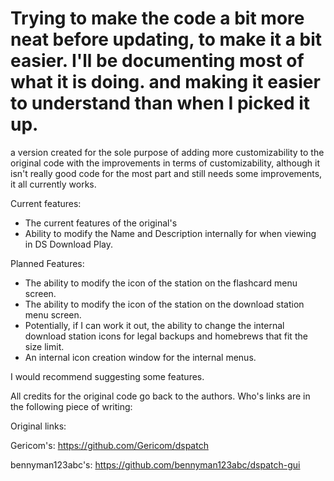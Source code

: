 # Trying to make the code a bit more neat before updating, to make it a bit easier. I'll be documenting most of what it is doing. and making it easier to understand than when I picked it up.
a version created for the sole purpose of adding more customizability to the original code with the improvements in terms of customizability, although it isn't really good code for the most part and still needs some improvements, it all currently works.



Current features:
- The current features of the original's
- Ability to modify the Name and Description internally for when viewing in DS Download Play.

Planned Features:
- The ability to modify the icon of the station on the flashcard menu screen.
- The ability to modify the icon of the station on the download station menu screen.
- Potentially, if I can work it out, the ability to change the internal download station icons for legal backups and homebrews that fit the size limit.
- An internal icon creation window for the internal menus.

I would recommend suggesting some features.

All credits for the original code go back to the authors.
Who's links are in the following piece of writing:

Original links:

Gericom's: https://github.com/Gericom/dspatch

bennyman123abc's: https://github.com/bennyman123abc/dspatch-gui
